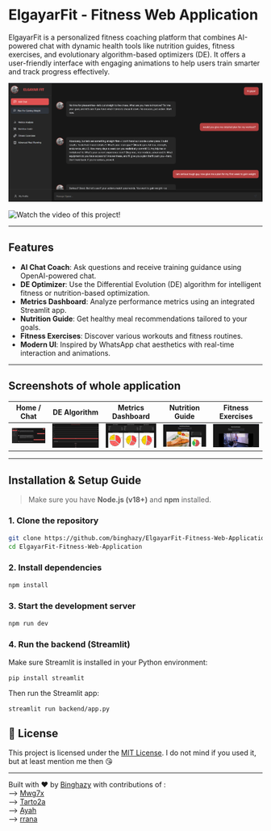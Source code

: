 # ElgayarFit - Fitness Web Application

ElgayarFit is a personalized fitness coaching platform that combines AI-powered chat with dynamic health tools like nutrition guides, fitness exercises, and evolutionary algorithm-based optimizers (DE). It offers a user-friendly interface with engaging animations to help users train smarter and track progress effectively.

![Banner](Assets/Screen1.png)

![Watch the video of this project!]([https://drive.google.com/file/d/1CcB4tP9_yi-UCeUgTEakFw4Qa7xVMjYA/view](https://drive.google.com/file/d/1CcB4tP9_yi-UCeUgTEakFw4Qa7xVMjYA/view?usp=sharing))

---

##  Features

- **AI Chat Coach**: Ask questions and receive training guidance using OpenAI-powered chat.
- **DE Optimizer**: Use the Differential Evolution (DE) algorithm for intelligent fitness or nutrition-based optimization.
- **Metrics Dashboard**: Analyze performance metrics using an integrated Streamlit app.
- **Nutrition Guide**: Get healthy meal recommendations tailored to your goals.
- **Fitness Exercises**: Discover various workouts and fitness routines.
- **Modern UI**: Inspired by WhatsApp chat aesthetics with real-time interaction and animations.

---

## Screenshots of whole application

| Home / Chat | DE Algorithm | Metrics Dashboard | Nutrition Guide | Fitness Exercises |
|-------------|--------------|-------------------|------------------|-------------------|
| ![1](Assets/Screen1.png) | ![2](Assets/Screen2.png) | ![3](Assets/Screen3.png) | ![4](Assets/Screen5.png) | ![5](Assets/Screen4.png) |

---

## Installation & Setup Guide

> Make sure you have **Node.js (v18+)** and **npm** installed.

### 1. Clone the repository

```bash
git clone https://github.com/binghazy/ElgayarFit-Fitness-Web-Application.git
cd ElgayarFit-Fitness-Web-Application
```
### 2. Install dependencies
```bash
npm install
```
### 3. Start the development server
```bash
npm run dev
```
### 4. Run the backend (Streamlit)

Make sure Streamlit is installed in your Python environment:
```
pip install streamlit
```
Then run the Streamlit app:
```
streamlit run backend/app.py
```
## 📄 License

This project is licensed under the [MIT License](https://github.com/binghazy/ElgayarFit-Fitness-Web-Application/blob/main/LICENSE).
I do not mind if you used it, but at least mention me then 😘

---

Built with ❤️ by [Binghazy](https://github.com/binghazy)
with contributions of :
<br>
--> [Mwg7x](https://github.com/mwg7x)
<br>
--> [Tarto2a](https://github.com/tarto2a)
<br>
--> [Ayah](https://github.com/Ayah-hub2004)
<br>
--> [rrana](https://github.com/rranatamer)
